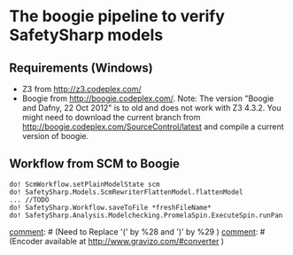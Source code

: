 # The boogie pipeline to verify SafetySharp models

## Requirements (Windows)

* Z3 from http://z3.codeplex.com/
* Boogie from http://boogie.codeplex.com/. Note: The version "Boogie and Dafny, 22 Oct 2012" is to old and does not work with Z3 4.3.2. You might need to download the current branch from http://boogie.codeplex.com/SourceControl/latest and compile a current version of boogie.

## Workflow from SCM to Boogie



```
do! ScmWorkflow.setPlainModelState scm
do! SafetySharp.Models.ScmRewriterFlattenModel.flattenModel
... //TODO
do! SafetySharp.Workflow.saveToFile *freshFileName*
do! SafetySharp.Analysis.Modelchecking.PromelaSpin.ExecuteSpin.runPan
```


[comment]: # (Encoded in UMLGraph from http://plantuml.sourceforge.net/activity.html)
[comment]: # (Need to include ; in each new line:)
[comment]: # (Need to Replace '(' by %28 and  ')' by %29 )
[comment]: # (Encoder available at http://www.gravizo.com/#converter )
